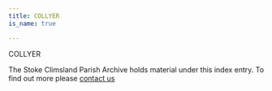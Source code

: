 ```yaml
---
title: COLLYER
is_name: true

---
```


COLLYER


The Stoke Climsland Parish Archive holds material under this index entry. To find out more please [contact us](/contact/)
